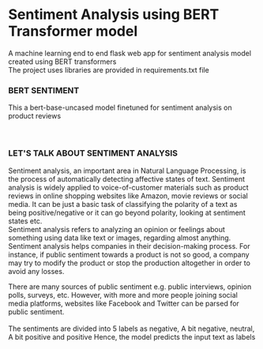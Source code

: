 # Sentiment Analysis using BERT Transformer model
A machine learning end to end flask web app for sentiment analysis model created using BERT transformers  <br />
The project uses libraries are provided in requirements.txt file  <br />


### BERT SENTIMENT <br />
This a bert-base-uncased model finetuned for sentiment analysis on product reviews <br />
<br />
<br />
### LET'S TALK ABOUT SENTIMENT ANALYSIS <br />
Sentiment analysis, an important area in Natural Language Processing, is the process of automatically detecting affective states of text. Sentiment analysis is widely applied to voice-of-customer materials such as product reviews in online shopping websites like Amazon, movie reviews or social media. It can be just a basic task of classifying the polarity of a text as being positive/negative or it can go beyond polarity, looking at sentiment states etc. <br />
Sentiment analysis refers to analyzing an opinion or feelings about something using data like text or images, regarding almost anything. Sentiment analysis helps companies in their decision-making process. For instance, if public sentiment towards a product is not so good, a company may try to modify the product or stop the production altogether in order to avoid any losses. <br />

There are many sources of public sentiment e.g. public interviews, opinion polls, surveys, etc. However, with more and more people joining social media platforms, websites like Facebook and Twitter can be parsed for public sentiment. <br />
<br />
The sentiments are divided into 5 labels as negative, A bit negative, neutral, A bit positive and positive
Hence, the model predicts the input text as labels<br />

